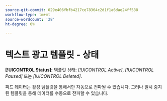 ```yaml
---
source-git-commit: 029e406fbfb4217ce78364c2d1f1a6dae24ff588
workflow-type: tm+mt
source-wordcount: '28'
ht-degree: 0%

---
```

# 텍스트 광고 템플릿 - 상태

**[!UICONTROL Status]:** 템플릿 상태: *[!UICONTROL Active]*, *[!UICONTROL Paused]* 또는 *[!UICONTROL Deleted]*.

피드 데이터는 활성 템플릿을 통해서만 자동으로 전파될 수 있습니다. 그러나 일시 중지된 템플릿을 통해 데이터를 수동으로 전파할 수 있습니다.
